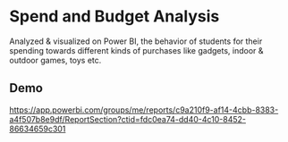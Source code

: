 
# Spend and Budget Analysis

Analyzed & visualized on Power BI, the behavior of students for their spending towards different kinds of purchases like gadgets, indoor & outdoor games, toys etc.




## Demo
https://app.powerbi.com/groups/me/reports/c9a210f9-af14-4cbb-8383-a4f507b8e9df/ReportSection?ctid=fdc0ea74-dd40-4c10-8452-86634659c301



